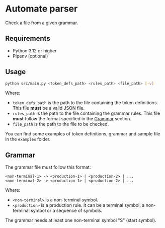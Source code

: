 # Automate parser

Check a file from a given grammar.

## Requirements

- Python 3.12 or higher
- Pipenv (optional)

## Usage

```bash
python src/main.py <token_defs_path> <rules_path> <file_path> [-v]
```

Where:

- `token_defs_path` is the path to the file containing the token definitions. This file **must** be a valid JSON file.
- `rules_path` is the path to the file containing the grammar rules. This file **must** follow the format specified in the [Grammar](#grammar) section.
- `file_path` is the path to the file to be checked.

You can find some examples of token definitions, grammar and sample file in the `examples` folder.

## Grammar

The grammar file must follow this format:

```
<non-terminal-1> -> <production-1> | <production-2> | ...
<non-terminal-2> -> <production-1> | <production-2> | ...
```

Where:

- `<non-terminal>` is a non-terminal symbol.
- `<production>` is a production rule. It can be a terminal symbol, a non-terminal symbol or a sequence of symbols.

The grammar needs at least one non-terminal symbol "S" (start symbol).
